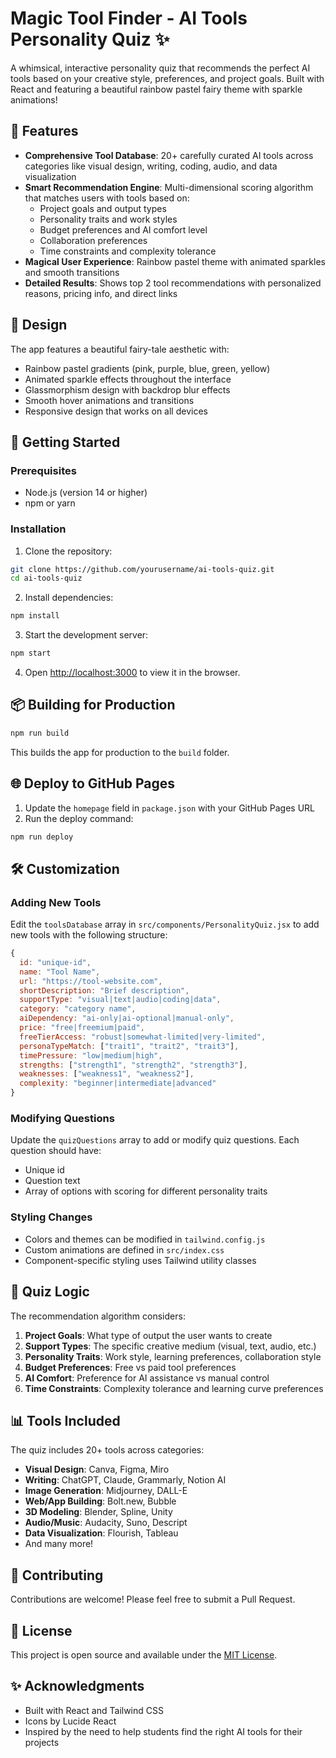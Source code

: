 # Magic Tool Finder - AI Tools Personality Quiz ✨

A whimsical, interactive personality quiz that recommends the perfect AI tools based on your creative style, preferences, and project goals. Built with React and featuring a beautiful rainbow pastel fairy theme with sparkle animations!

## 🌟 Features

- **Comprehensive Tool Database**: 20+ carefully curated AI tools across categories like visual design, writing, coding, audio, and data visualization
- **Smart Recommendation Engine**: Multi-dimensional scoring algorithm that matches users with tools based on:
  - Project goals and output types
  - Personality traits and work styles
  - Budget preferences and AI comfort level
  - Collaboration preferences
  - Time constraints and complexity tolerance
- **Magical User Experience**: Rainbow pastel theme with animated sparkles and smooth transitions
- **Detailed Results**: Shows top 2 tool recommendations with personalized reasons, pricing info, and direct links

## 🎨 Design

The app features a beautiful fairy-tale aesthetic with:
- Rainbow pastel gradients (pink, purple, blue, green, yellow)
- Animated sparkle effects throughout the interface
- Glassmorphism design with backdrop blur effects
- Smooth hover animations and transitions
- Responsive design that works on all devices

## 🚀 Getting Started

### Prerequisites
- Node.js (version 14 or higher)
- npm or yarn

### Installation

1. Clone the repository:
```bash
git clone https://github.com/yourusername/ai-tools-quiz.git
cd ai-tools-quiz
```

2. Install dependencies:
```bash
npm install
```

3. Start the development server:
```bash
npm start
```

4. Open [http://localhost:3000](http://localhost:3000) to view it in the browser.

## 📦 Building for Production

```bash
npm run build
```

This builds the app for production to the `build` folder.

## 🌐 Deploy to GitHub Pages

1. Update the `homepage` field in `package.json` with your GitHub Pages URL
2. Run the deploy command:
```bash
npm run deploy
```

## 🛠 Customization

### Adding New Tools
Edit the `toolsDatabase` array in `src/components/PersonalityQuiz.jsx` to add new tools with the following structure:

```javascript
{
  id: "unique-id",
  name: "Tool Name",
  url: "https://tool-website.com",
  shortDescription: "Brief description",
  supportType: "visual|text|audio|coding|data",
  category: "category name",
  aiDependency: "ai-only|ai-optional|manual-only",
  price: "free|freemium|paid",
  freeTierAccess: "robust|somewhat-limited|very-limited",
  personaTypeMatch: ["trait1", "trait2", "trait3"],
  timePressure: "low|medium|high",
  strengths: ["strength1", "strength2", "strength3"],
  weaknesses: ["weakness1", "weakness2"],
  complexity: "beginner|intermediate|advanced"
}
```

### Modifying Questions
Update the `quizQuestions` array to add or modify quiz questions. Each question should have:
- Unique id
- Question text
- Array of options with scoring for different personality traits

### Styling Changes
- Colors and themes can be modified in `tailwind.config.js`
- Custom animations are defined in `src/index.css`
- Component-specific styling uses Tailwind utility classes

## 🎯 Quiz Logic

The recommendation algorithm considers:

1. **Project Goals**: What type of output the user wants to create
2. **Support Types**: The specific creative medium (visual, text, audio, etc.)
3. **Personality Traits**: Work style, learning preferences, collaboration style
4. **Budget Preferences**: Free vs paid tool preferences
5. **AI Comfort**: Preference for AI assistance vs manual control
6. **Time Constraints**: Complexity tolerance and learning curve preferences

## 📊 Tools Included

The quiz includes 20+ tools across categories:
- **Visual Design**: Canva, Figma, Miro
- **Writing**: ChatGPT, Claude, Grammarly, Notion AI
- **Image Generation**: Midjourney, DALL-E
- **Web/App Building**: Bolt.new, Bubble
- **3D Modeling**: Blender, Spline, Unity
- **Audio/Music**: Audacity, Suno, Descript
- **Data Visualization**: Flourish, Tableau
- And many more!

## 🤝 Contributing

Contributions are welcome! Please feel free to submit a Pull Request.

## 📄 License

This project is open source and available under the [MIT License](LICENSE).

## ✨ Acknowledgments

- Built with React and Tailwind CSS
- Icons by Lucide React
- Inspired by the need to help students find the right AI tools for their projects